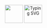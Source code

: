 <p align="center"> <img src="https://github.com/user-attachments/assets/0e460b32-ac3e-4b81-b77d-1ddd8a3b26c9"  width="60px"/> <img src="https://readme-typing-svg.demolab.com?font=Fira+Code&weight=600&size=18&pause=1000&color=866EE7&center=true&vCenter=true&width=435&lines=Data+Structures+and+Algorithms+in+Kotlin" height="60px" alt="Typing SVG" />
</p>



